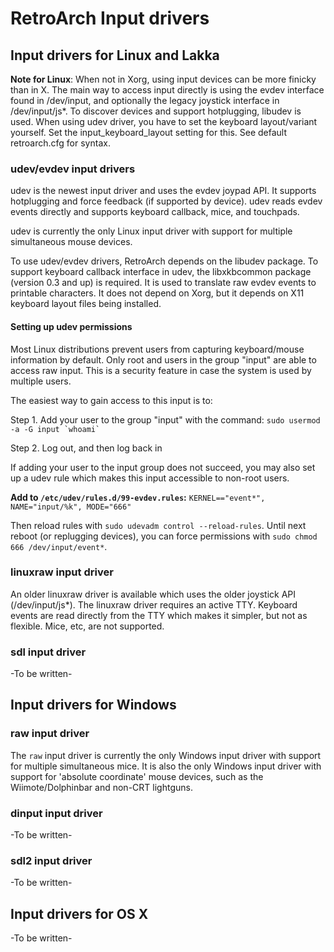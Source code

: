 # RetroArch Input drivers

## Input drivers for Linux and Lakka
**Note for Linux**: When not in Xorg, using input devices can be more finicky than in X. The main way to access input directly is using the evdev interface found in /dev/input, and optionally the legacy joystick interface in /dev/input/js\*. To discover devices and support hotplugging, libudev is used. When using udev driver, you have to set the keyboard layout/variant yourself. Set the input_keyboard_layout setting for this. See default retroarch.cfg for syntax.

### udev/evdev input drivers
udev is the newest input driver and uses the evdev joypad API. It supports hotplugging and force feedback (if supported by device). udev reads evdev events directly and supports keyboard callback, mice, and touchpads. 

udev is currently the only Linux input driver with support for multiple simultaneous mouse devices.

To use udev/evdev drivers, RetroArch depends on the libudev package. To support keyboard callback interface in udev, the libxkbcommon package (version 0.3 and up) is required. It is used to translate raw evdev events to printable characters. It does not depend on Xorg, but it depends on X11 keyboard layout files being installed.

#### Setting up udev permissions

Most Linux distributions prevent users from capturing keyboard/mouse information by default. Only root and users in the group "input" are able to access raw input. This is a security feature in case the system is used by multiple users.

The easiest way to gain access to this input is to:

Step 1. Add your user to the group "input" with the command: ``sudo usermod -a -G input `whoami` ``

Step 2. Log out, and then log back in

If adding your user to the input group does not succeed, you may also set up a udev rule which makes this input accessible to non-root users.

**Add to `/etc/udev/rules.d/99-evdev.rules`:** `KERNEL=="event*", NAME="input/%k", MODE="666"`

Then reload rules with `sudo udevadm control --reload-rules`.
Until next reboot (or replugging devices), you can force permissions with `sudo chmod 666 /dev/input/event*`.

### linuxraw input driver
An older linuxraw driver is available which uses the older joystick API (/dev/input/js*). The  linuxraw driver requires an active TTY. Keyboard events are read directly from the TTY which makes it simpler, but not as flexible. Mice, etc, are not supported.

### sdl input driver
-To be written-

## Input drivers for Windows

### raw input driver
The `raw` input driver is currently the only Windows input driver with support for multiple simultaneous mice. It is also the only Windows input driver with support for 'absolute coordinate' mouse devices, such as the Wiimote/Dolphinbar and non-CRT lightguns.

### dinput input driver
-To be written-

### sdl2 input driver
-To be written-

## Input drivers for OS X
-To be written-
